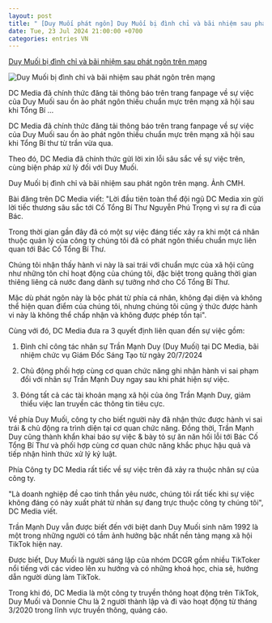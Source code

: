```yaml
---
layout: post
title: " [Duy Muối phát ngôn] Duy Muối bị đình chỉ và bãi nhiệm sau phát ngôn trên mạng"
date: Tue, 23 Jul 2024 21:00:00 +0700
categories: entries VN
---
```

[Duy Muối bị đình chỉ và bãi nhiệm sau phát ngôn trên mạng](https://danviet.vn/duy-muoi-bi-dinh-chi-va-bai-nhiem-sau-phat-ngon-tren-mang-20240723174720584.htm)

![Duy Muối bị đình chỉ và bãi nhiệm sau phát ngôn trên mạng](https://danviet.mediacdn.vn/zoom/600_315/296231569849192448/2024/7/23/duy-muoi-1721731537902831361254-35-0-435-640-crop-17217315436731949801470.jpg)

DC Media đã chính thức đăng tải thông báo trên trang fanpage về sự việc của Duy Muối sau ồn ào phát ngôn thiếu chuẩn mực trên mạng xã hội sau khi Tổng Bí ...

DC Media đã chính thức đăng tải thông báo trên trang fanpage về sự việc của Duy Muối sau ồn ào phát ngôn thiếu chuẩn mực trên mạng xã hội sau khi Tổng Bí thư từ trần vừa qua.

Theo đó, DC Media đã chính thức gửi lời xin lỗi sâu sắc về sự việc trên, cùng biện pháp xử lý đối với Duy Muối.

Duy Muối bị đình chỉ và bãi nhiệm sau phát ngôn trên mạng. Ảnh CMH.

Bài đăng trên DC Media viết: "Lời đầu tiên toàn thể đội ngũ DC Media xin gửi lời tiếc thương sâu sắc tới Cố Tổng Bí Thư Nguyễn Phú Trọng vì sự ra đi của Bác.

Trong thời gian gần đây đã có một sự việc đáng tiếc xảy ra khi một cá nhân thuộc quản lý của công ty chúng tôi đã có phát ngôn thiếu chuẩn mực liên quan tới Bác Cố Tổng Bí Thư.

Chúng tôi nhận thấy hành vi này là sai trái với chuẩn mực của xã hội cũng như những tôn chỉ hoạt động của chúng tôi, đặc biệt trong quãng thời gian thiêng liêng cả nước đang dành sự tưởng nhớ cho Cố Tổng Bí Thư.

Mặc dù phát ngôn này là bộc phát từ phía cá nhân, không đại diện và không thể hiện quan điểm của chúng tôi, nhưng chúng tôi cũng ý thức được hành vi này là không thể chấp nhận và không được phép tồn tại".

Cùng với đó, DC Media đưa ra 3 quyết định liên quan đến sự việc gồm:

1. Đình chỉ công tác nhân sự Trần Mạnh Duy (Duy Muối) tại DC Media, bãi nhiệm chức vụ Giám Đốc Sáng Tạo từ ngày 20/7/2024

2. Chủ động phối hợp cùng cơ quan chức năng ghi nhận hành vi sai phạm đối với nhân sự Trần Mạnh Duy ngay sau khi phát hiện sự việc.

3. Đóng tất cả các tài khoản mạng xã hội của ông Trần Mạnh Duy, giảm thiểu việc lan truyền các thông tin tiêu cực.

Về phía Duy Muối, công ty cho biết người này đã nhận thức được hành vi sai trái & chủ động ra trình diện tại cơ quan chức năng. Đồng thời, Trần Mạnh Duy cũng thành khẩn khai báo sự việc & bày tỏ sự ăn năn hối lỗi tới Bác Cố Tổng Bí Thư và phối hợp cùng cơ quan chức năng khắc phục hậu quả và tiếp nhận hình thức xử lý kỷ luật.

Phía Công ty DC Media rất tiếc về sự việc trên đã xảy ra thuộc nhân sự của công ty.

"Là doanh nghiệp đề cao tinh thần yêu nước, chúng tôi rất tiếc khi sự việc không đáng có này xuất phát từ nhân sự đang trực thuộc công ty chúng tôi", DC Media viết.

Trần Mạnh Duy vẫn được biết đến với biệt danh Duy Muối sinh năm 1992 là một trong những người có tầm ảnh hưởng bậc nhất nền tảng mạng xã hội TikTok hiện nay.

Được biết, Duy Muối là người sáng lập của nhóm DCGR gồm nhiều TikToker nổi tiếng với các video lên xu hướng và có những khoá học, chia sẻ, hướng dẫn người dùng làm TikTok.

Trong khi đó, DC Media là một công ty truyền thông hoạt động trên TikTok, Duy Muối và Donnie Chu là 2 người thành lập và đi vào hoạt động từ tháng 3/2020 trong lĩnh vực truyền thông, quảng cáo.


